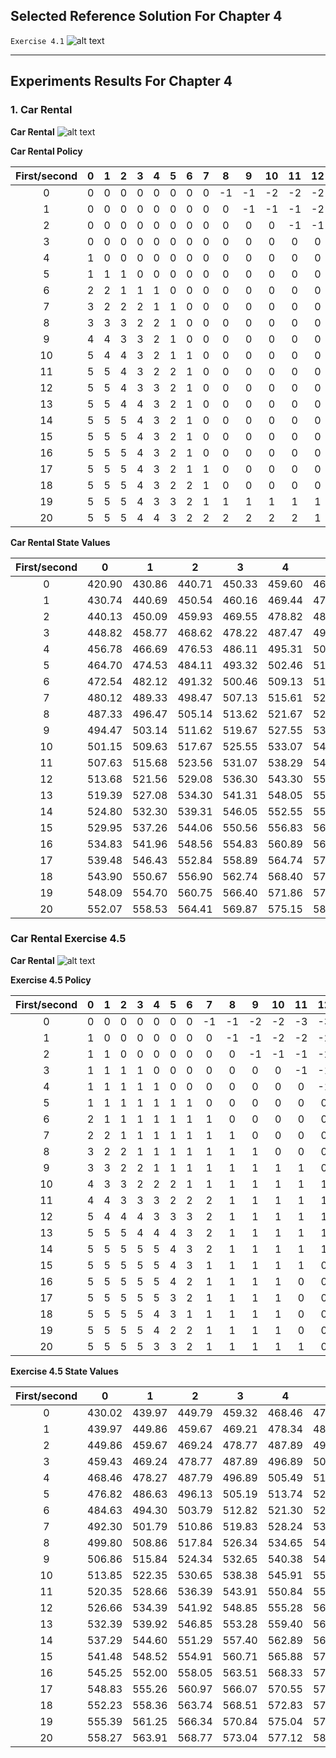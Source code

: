 ## Selected Reference Solution For Chapter 4

`Exercise 4.1`
![alt text](figures/4-1.png "Exercise 4.1")

---

## Experiments Results For Chapter 4

### 1. Car Rental 

__Car Rental__
![alt text](figures/carRental.png "Car Rental Using Policy Iteration")

__Car Rental Policy__

First/second| 0|1|2|3|4|5|6|7|8|9|10|11|12|13|14|15|16|17|18|19|20|
|:-----:|:-----:|:-----:|:-----:|:-----:|:-----:|:-----:|:-----:|:-----:|:-----:|:-----:|:-----:|:-----:|:-----:|:-----:|:-----:|:-----:|:-----:|:-----:|:-----:|:-----:|:-----:|
0|      0|      0|      0|      0|      0|      0|      0|      0|     -1|     -1|     -2|     -2|     -2|     -3|     -3|     -3|     -3|     -3|     -4|     -4|     -4||
1|      0|      0|      0|      0|      0|      0|      0|      0|      0|     -1|     -1|     -1|     -2|     -2|     -2|     -2|     -2|     -3|     -3|     -3|     -3||
2|      0|      0|      0|      0|      0|      0|      0|      0|      0|      0|      0|     -1|     -1|     -1|     -1|     -1|     -2|     -2|     -2|     -2|     -2||
3|      0|      0|      0|      0|      0|      0|      0|      0|      0|      0|      0|      0|      0|      0|      0|     -1|     -1|     -1|     -1|     -1|     -1||
4|      1|      0|      0|      0|      0|      0|      0|      0|      0|      0|      0|      0|      0|      0|      0|      0|      0|      0|      0|      0|     -1||
5|      1|      1|      1|      0|      0|      0|      0|      0|      0|      0|      0|      0|      0|      0|      0|      0|      0|      0|      0|      0|      0||
6|      2|      2|      1|      1|      1|      0|      0|      0|      0|      0|      0|      0|      0|      0|      0|      0|      0|      0|      0|      0|      0||
7|      3|      2|      2|      2|      1|      1|      0|      0|      0|      0|      0|      0|      0|      0|      0|      0|      0|      0|      0|      0|      0||
8|      3|      3|      3|      2|      2|      1|      0|      0|      0|      0|      0|      0|      0|      0|      0|      0|      0|      0|      0|      0|      0||
9|      4|      4|      3|      3|      2|      1|      0|      0|      0|      0|      0|      0|      0|      0|      0|      0|      0|      0|      0|      0|      0||
10|      5|      4|      4|      3|      2|      1|      1|      0|      0|      0|      0|      0|      0|      0|      0|      0|      0|      0|      0|      0|      0||
11|      5|      5|      4|      3|      2|      2|      1|      0|      0|      0|      0|      0|      0|      0|      0|      0|      0|      0|      0|      0|      0||
12|      5|      5|      4|      3|      3|      2|      1|      0|      0|      0|      0|      0|      0|      0|      0|      0|      0|      0|      0|      0|      0||
13|      5|      5|      4|      4|      3|      2|      1|      0|      0|      0|      0|      0|      0|      0|      0|      0|      0|      0|      0|      0|      0||
14|      5|      5|      5|      4|      3|      2|      1|      0|      0|      0|      0|      0|      0|      0|      0|      0|      0|      0|      0|      0|      0||
15|      5|      5|      5|      4|      3|      2|      1|      0|      0|      0|      0|      0|      0|      0|      0|      0|      0|      0|      0|      0|      0||
16|      5|      5|      5|      4|      3|      2|      1|      0|      0|      0|      0|      0|      0|      0|      0|      0|      0|      0|      0|      0|      0||
17|      5|      5|      5|      4|      3|      2|      1|      1|      0|      0|      0|      0|      0|      0|      0|      0|      0|      0|      0|      0|      0||
18|      5|      5|      5|      4|      3|      2|      2|      1|      0|      0|      0|      0|      0|      0|      0|      0|      0|      0|      0|      0|      0||
19|      5|      5|      5|      4|      3|      3|      2|      1|      1|      1|      1|      1|      1|      0|      0|      0|      0|      0|      0|      0|      0||
20|      5|      5|      5|      4|      4|      3|      2|      2|      2|      2|      2|      2|      1|      1|      1|      1|      1|      1|      0|      0|      0||

__Car Rental State Values__

|First/second| 0|1|2|3|4|5|6|7|8|9|10|11|12|13|14|15|16|17|18|19|20|
|:-----:|:-----:|:-----:|:-----:|:-----:|:-----:|:-----:|:-----:|:-----:|:-----:|:-----:|:-----:|:-----:|:-----:|:-----:|:-----:|:-----:|:-----:|:-----:|:-----:|:-----:|:-----:|
0| 420.90| 430.86| 440.71| 450.33| 459.60| 468.45| 476.86| 484.82| 492.66| 500.20| 507.54| 514.68| 521.43| 527.89| 534.25| 540.27| 545.98| 551.39| 556.64| 561.73| 566.56||
1| 430.74| 440.69| 450.54| 460.16| 469.44| 478.29| 486.69| 494.66| 502.20| 509.54| 516.67| 523.42| 529.89| 536.25| 542.27| 547.98| 553.39| 558.64| 563.72| 568.56| 573.15||
2| 440.13| 450.09| 459.93| 469.55| 478.82| 487.66| 496.05| 504.00| 511.54| 518.67| 525.42| 531.88| 538.24| 544.27| 549.97| 555.38| 560.63| 565.72| 570.55| 575.15| 579.52||
3| 448.82| 458.77| 468.62| 478.22| 487.47| 496.28| 504.64| 512.56| 520.06| 527.16| 533.88| 540.24| 546.26| 551.97| 557.38| 562.63| 567.72| 572.55| 577.15| 581.52| 585.60||
4| 456.78| 466.69| 476.53| 486.11| 495.31| 504.07| 512.37| 520.22| 527.65| 534.68| 541.34| 547.65| 553.61| 559.27| 564.63| 569.71| 574.54| 579.14| 583.51| 587.60| 591.42||
5| 464.70| 474.53| 484.11| 493.32| 502.46| 511.12| 519.32| 527.06| 534.38| 541.32| 547.88| 554.10| 559.98| 565.56| 570.84| 575.86| 580.62| 585.13| 589.42| 593.42| 596.95||
6| 472.54| 482.12| 491.32| 500.46| 509.13| 517.61| 525.66| 533.25| 540.43| 547.23| 553.67| 559.77| 565.54| 571.02| 576.21| 581.13| 585.80| 590.23| 594.43| 598.33| 601.78||
7| 480.12| 489.33| 498.47| 507.13| 515.61| 523.66| 531.54| 538.95| 545.96| 552.59| 558.88| 564.83| 570.48| 575.84| 580.92| 585.73| 590.30| 594.63| 598.73| 602.55| 605.91||
8| 487.33| 496.47| 505.14| 513.62| 521.67| 529.54| 537.06| 544.28| 551.09| 557.53| 563.65| 569.45| 574.95| 580.17| 585.12| 589.82| 594.27| 598.50| 602.50| 606.22| 609.49||
9| 494.47| 503.14| 511.62| 519.67| 527.55| 535.07| 542.28| 549.29| 555.90| 562.15| 568.08| 573.71| 579.06| 584.13| 588.95| 593.52| 597.85| 601.97| 605.86| 609.48| 612.66||
10| 501.15| 509.63| 517.67| 525.55| 533.07| 540.29| 547.30| 554.04| 560.44| 566.49| 572.24| 577.69| 582.87| 587.80| 592.47| 596.91| 601.12| 605.11| 608.90| 612.41| 615.51||
11| 507.63| 515.68| 523.56| 531.07| 538.29| 545.30| 552.04| 558.54| 564.74| 570.59| 576.15| 581.44| 586.45| 591.22| 595.75| 600.05| 604.14| 608.01| 611.68| 615.09| 618.10||
12| 513.68| 521.56| 529.08| 536.30| 543.30| 550.05| 556.55| 562.82| 568.81| 574.48| 579.86| 584.97| 589.82| 594.44| 598.82| 602.99| 606.95| 610.70| 614.26| 617.56| 620.47||
13| 519.39| 527.08| 534.30| 541.31| 548.05| 554.55| 560.82| 566.88| 572.68| 578.17| 583.37| 588.31| 593.01| 597.47| 601.71| 605.74| 609.57| 613.20| 616.64| 619.84| 622.66||
14| 524.80| 532.30| 539.31| 546.05| 552.55| 558.82| 564.88| 570.73| 576.36| 581.66| 586.69| 591.47| 596.01| 600.32| 604.42| 608.32| 612.01| 615.52| 618.85| 621.94| 624.66||
15| 529.95| 537.26| 544.06| 550.56| 556.83| 562.88| 568.73| 574.39| 579.84| 584.97| 589.83| 594.44| 598.83| 603.00| 606.95| 610.71| 614.28| 617.67| 620.88| 623.86| 626.49||
16| 534.83| 541.96| 548.56| 554.83| 560.89| 566.74| 572.39| 577.85| 583.13| 588.09| 592.78| 597.23| 601.46| 605.47| 609.29| 612.91| 616.35| 619.61| 622.71| 625.59| 628.12||
17| 539.48| 546.43| 552.84| 558.89| 564.74| 570.39| 575.86| 581.13| 586.24| 591.02| 595.53| 599.81| 603.88| 607.73| 611.40| 614.88| 618.19| 621.34| 624.32| 627.09| 629.54||
18| 543.90| 550.67| 556.90| 562.74| 568.40| 573.86| 579.14| 584.24| 589.03| 593.64| 597.98| 602.09| 605.99| 609.70| 613.22| 616.57| 619.75| 622.78| 625.65| 628.33| 630.69||
19| 548.09| 554.70| 560.75| 566.40| 571.86| 577.14| 582.24| 587.04| 591.64| 595.99| 600.10| 604.00| 607.70| 611.24| 614.64| 617.87| 620.95| 623.88| 626.66| 629.26| 631.55||
20| 552.07| 558.53| 564.41| 569.87| 575.15| 580.25| 585.04| 589.65| 593.99| 598.10| 602.00| 605.71| 609.24| 612.64| 615.87| 618.95| 621.88| 624.66| 627.33| 629.86| 632.11||


### Car Rental Exercise 4.5
__Car Rental__
![alt text](figures/4-5.png "Car Rental Exercise 4.5")

__Exercise 4.5 Policy__

|First/second| 0|1|2|3|4|5|6|7|8|9|10|11|12|13|14|15|16|17|18|19|20|
|:-----:|:-----:|:-----:|:-----:|:-----:|:-----:|:-----:|:-----:|:-----:|:-----:|:-----:|:-----:|:-----:|:-----:|:-----:|:-----:|:-----:|:-----:|:-----:|:-----:|:-----:|:-----:|
0|      0|      0|      0|      0|      0|      0|      0|     -1|     -1|     -2|     -2|     -3|     -3|     -3|     -4|     -4|     -5|     -5|     -5|     -5|     -5||
1|      1|      0|      0|      0|      0|      0|      0|      0|     -1|     -1|     -2|     -2|     -2|     -3|     -3|     -4|     -4|     -5|     -5|     -5|     -4||
2|      1|      1|      0|      0|      0|      0|      0|      0|      0|     -1|     -1|     -1|     -2|     -2|     -3|     -3|     -4|     -4|     -4|     -3|     -3||
3|      1|      1|      1|      1|      0|      0|      0|      0|      0|      0|      0|     -1|     -1|     -2|     -2|     -3|     -3|     -3|     -2|     -2|     -2||
4|      1|      1|      1|      1|      1|      0|      0|      0|      0|      0|      0|      0|     -1|     -1|     -2|     -2|     -2|     -1|     -1|     -1|     -1||
5|      1|      1|      1|      1|      1|      1|      1|      0|      0|      0|      0|      0|      0|     -1|     -1|     -1|      0|      0|      0|      0|      0||
6|      2|      1|      1|      1|      1|      1|      1|      1|      0|      0|      0|      0|      0|      0|      0|      0|      0|      0|      0|      0|      0||
7|      2|      2|      1|      1|      1|      1|      1|      1|      1|      0|      0|      0|      0|      0|      0|      0|      0|      0|      0|      0|      0||
8|      3|      2|      2|      1|      1|      1|      1|      1|      1|      1|      0|      0|      0|      0|      0|      0|      0|      0|      0|      0|      0||
9|      3|      3|      2|      2|      1|      1|      1|      1|      1|      1|      1|      1|      0|      0|      1|      1|      1|      1|      1|      1|      0||
10|      4|      3|      3|      2|      2|      2|      1|      1|      1|      1|      1|      1|      1|      1|      1|      1|      1|      1|      1|      1|      0||
11|      4|      4|      3|      3|      3|      2|      2|      2|      1|      1|      1|      1|      1|      1|      1|      1|      1|      1|      1|      1|      0||
12|      5|      4|      4|      4|      3|      3|      3|      2|      1|      1|      1|      1|      1|      1|      1|      1|      1|      1|      1|      1|      0||
13|      5|      5|      5|      4|      4|      4|      3|      2|      1|      1|      1|      1|      1|      1|      1|      1|      1|      1|      1|      1|      0||
14|      5|      5|      5|      5|      5|      4|      3|      2|      1|      1|      1|      1|      1|      1|      1|      1|      1|      1|      1|      1|      0||
15|      5|      5|      5|      5|      5|      4|      3|      1|      1|      1|      1|      1|      0|      0|      0|      1|      1|      1|      1|      1|      0||
16|      5|      5|      5|      5|      5|      4|      2|      1|      1|      1|      1|      0|      0|      0|      0|      0|      1|      1|      1|      1|      0||
17|      5|      5|      5|      5|      5|      3|      2|      1|      1|      1|      1|      0|      0|      0|      0|      0|      0|      0|      1|      1|      0||
18|      5|      5|      5|      5|      4|      3|      1|      1|      1|      1|      1|      0|      0|      0|      0|      0|      0|      0|      0|      1|      0||
19|      5|      5|      5|      5|      4|      2|      2|      1|      1|      1|      1|      0|      0|      0|      0|      0|      0|      0|      0|      0|      0||
20|      5|      5|      5|      5|      3|      3|      2|      1|      1|      1|      1|      1|      0|      0|      0|      0|      0|      0|      1|      1|      0||

__Exercise 4.5 State Values__

|First/second| 0|1|2|3|4|5|6|7|8|9|10|11|12|13|14|15|16|17|18|19|20|
|:-----:|:-----:|:-----:|:-----:|:-----:|:-----:|:-----:|:-----:|:-----:|:-----:|:-----:|:-----:|:-----:|:-----:|:-----:|:-----:|:-----:|:-----:|:-----:|:-----:|:-----:|:-----:|
0| 430.02| 439.97| 449.79| 459.32| 468.46| 477.13| 485.33| 493.20| 500.92| 508.40| 515.65| 522.41| 529.07| 535.06| 540.79| 545.89| 550.60| 554.80| 558.49| 561.86| 565.02||
1| 439.97| 449.86| 459.67| 469.21| 478.34| 487.00| 495.19| 502.92| 510.39| 517.64| 524.40| 531.07| 537.05| 542.79| 547.88| 552.60| 556.80| 560.50| 563.94| 567.05| 570.01||
2| 449.86| 459.67| 469.24| 478.77| 487.89| 496.53| 504.69| 512.39| 519.64| 526.40| 533.06| 539.05| 544.79| 549.88| 554.60| 558.80| 562.49| 565.93| 569.05| 572.01| 574.83||
3| 459.43| 469.24| 478.77| 487.89| 496.89| 505.49| 513.59| 521.22| 528.39| 535.06| 541.05| 546.78| 551.88| 556.59| 560.79| 564.49| 567.93| 571.05| 574.00| 576.83| 579.49||
4| 468.46| 478.27| 487.79| 496.89| 505.49| 513.74| 521.76| 529.29| 536.36| 542.91| 548.78| 553.87| 558.59| 562.79| 566.49| 569.93| 573.04| 576.00| 578.82| 581.48| 583.95||
5| 476.82| 486.63| 496.13| 505.19| 513.74| 521.76| 529.29| 536.64| 543.57| 549.97| 555.67| 560.58| 564.78| 568.48| 571.92| 575.04| 577.99| 580.82| 583.48| 585.94| 588.11||
6| 484.63| 494.30| 503.79| 512.82| 521.30| 529.23| 536.64| 543.57| 550.12| 556.33| 561.83| 566.52| 570.48| 573.92| 577.03| 579.95| 582.71| 585.32| 587.80| 590.09| 592.10||
7| 492.30| 501.79| 510.86| 519.83| 528.24| 536.07| 543.35| 550.12| 556.33| 562.06| 567.32| 571.75| 575.44| 578.60| 581.44| 584.10| 586.62| 589.03| 591.30| 593.41| 595.25||
8| 499.80| 508.86| 517.84| 526.34| 534.65| 542.34| 549.47| 556.06| 562.06| 567.32| 571.97| 576.11| 579.50| 582.36| 584.92| 587.32| 589.61| 591.80| 593.88| 595.80| 597.46||
9| 506.86| 515.84| 524.34| 532.65| 540.38| 547.91| 554.84| 561.21| 566.98| 571.97| 576.11| 579.50| 582.48| 585.04| 587.32| 589.61| 591.80| 593.88| 595.80| 597.46| 598.56||
10| 513.85| 522.35| 530.65| 538.38| 545.91| 552.84| 559.27| 565.38| 570.87| 575.57| 579.41| 582.48| 585.04| 587.31| 589.45| 591.51| 593.49| 595.38| 597.10| 598.56| 598.75||
11| 520.35| 528.66| 536.39| 543.91| 550.84| 557.28| 563.39| 568.88| 573.86| 578.25| 581.76| 584.52| 586.77| 588.77| 590.65| 592.48| 594.26| 595.95| 597.48| 598.75| 598.46||
12| 526.66| 534.39| 541.92| 548.85| 555.28| 561.39| 566.88| 571.87| 576.31| 580.36| 583.56| 586.01| 587.97| 589.70| 591.33| 592.94| 594.52| 596.02| 597.37| 598.46| 598.08||
13| 532.39| 539.92| 546.85| 553.28| 559.40| 564.88| 569.87| 574.32| 578.53| 582.26| 585.14| 587.31| 589.00| 590.47| 591.87| 593.27| 594.65| 595.96| 597.14| 598.08| 597.82||
14| 537.29| 544.60| 551.29| 557.40| 562.89| 567.88| 572.32| 576.54| 580.66| 584.09| 586.70| 588.61| 590.06| 591.30| 592.48| 593.66| 594.85| 595.99| 597.01| 597.82| 597.75||
15| 541.48| 548.52| 554.91| 560.71| 565.88| 570.33| 574.54| 578.82| 582.73| 585.91| 588.29| 589.97| 591.38| 592.44| 593.29| 594.21| 595.21| 596.18| 597.05| 597.75| 597.85||
16| 545.25| 552.00| 558.05| 563.51| 568.33| 572.54| 576.82| 581.02| 584.72| 587.70| 589.88| 591.45| 592.78| 593.69| 594.39| 595.04| 595.72| 596.52| 597.25| 597.85| 598.09||
17| 548.83| 555.26| 560.97| 566.07| 570.55| 574.83| 579.03| 583.10| 586.62| 589.43| 591.45| 592.95| 594.14| 594.91| 595.47| 595.98| 596.48| 597.00| 597.58| 598.09| 598.41||
18| 552.23| 558.36| 563.74| 568.51| 572.83| 577.03| 581.11| 585.05| 588.42| 591.08| 592.95| 594.30| 595.36| 596.00| 596.44| 596.83| 597.22| 597.61| 598.02| 598.41| 598.74||
19| 555.39| 561.25| 566.34| 570.84| 575.04| 579.11| 583.05| 586.80| 590.04| 592.57| 594.30| 595.38| 596.33| 596.86| 597.21| 597.50| 597.80| 598.11| 598.43| 598.74| 599.03||
20| 558.27| 563.91| 568.77| 573.04| 577.12| 581.06| 584.81| 588.22| 591.34| 593.75| 595.38| 596.33| 597.00| 597.45| 597.72| 597.95| 598.19| 598.44| 598.74| 599.03| 599.23||
